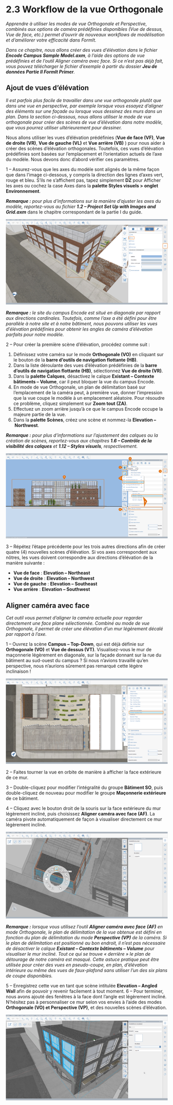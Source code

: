 # 2.3 Workflow de la vue Orthogonale

_Apprendre à utiliser les modes de vue Orthogonale et Perspective, combinés aux options de caméra prédéfinies disponibles \(Vue de dessus, Vue de face, etc.\) permet d’ouvrir de nouveaux workflows de modélisation et d’améliorer votre efficacité dans FormIt._

_Dans ce chapitre, nous allons créer des vues d’élévation dans le fichier_ _**Encode Campus Sample Model.axm**, à l’aide des options de vue prédéfinies et de l’outil Aligner caméra avec face. Si ce n’est pas déjà fait, vous pouvez télécharger le fichier d’exemple à partir du dossier_ _**Jeu de données Partie II FormIt Primer**._

## Ajout de vues d’élévation

_Il est parfois plus facile de travailler dans une vue orthogonale plutôt que dans une vue en perspective, par exemple lorsque vous essayez d’aligner des éléments sur une façade ou lorsque vous dessinez des murs dans un plan. Dans la section ci-dessous, nous allons utiliser le mode de vue orthogonale pour créer des scènes de vue d’élévation dans notre modèle, que vous pourrez utiliser ultérieurement pour dessiner._

Nous allons utiliser les vues d’élévation prédéfinies \(**Vue de face \(VF\)**, **Vue de droite \(VR\)**, **Vue de gauche \(VL)** et **Vue arrière \(VB\)** \) pour nous aider à créer des scènes d’élévation orthogonales. Toutefois, ces vues d’élévation prédéfinies sont basées sur l’emplacement et l’orientation actuels de l’axe du modèle. Nous devons donc d’abord vérifier ces paramètres.

1 – Assurez-vous que les axes du modèle sont alignés de la même façon que dans l’image ci-dessous, y compris la direction des lignes d’axes vert, rouge et bleu. S’ils ne s’affichent pas, tapez simplement **DZ** pour Afficher les axes ou cochez la case Axes dans la **palette Styles visuels > onglet Environnement**.

_**Remarque :**_ _pour plus d’informations sur la manière d’ajuster les axes du modèle, reportez-vous au fichier_ _**1.2 – Project Set Up with Images and Grid.axm**_ dans le chapitre correspondant de la partie I du guide.

![](../../.gitbook/assets/0%20%287%29.png)

_**Remarque :** le site du campus Encode est situé en diagonale par rapport aux directions cardinales. Toutefois, comme l’axe a été défini pour être parallèle à notre site et à notre bâtiment, nous pouvons utiliser les vues d’élévation prédéfinies pour obtenir les angles de caméra d’élévation parfaits pour notre modèle._

2 – Pour créer la première scène d’élévation, procédez comme suit :

1. Définissez votre caméra sur le mode **Orthogonale \(VO\)** en cliquant sur le bouton de la **barre d’outils de navigation flottante \(HB\)**.
2. Dans la liste déroulante des vues d’élévation prédéfinies de la **barre d’outils de navigation flottante \(HB\)**, sélectionnez **Vue de droite \(VR\)**.
3. Dans la **palette Calques**, désactivez le calque **Existant – Contexte bâtiments – Volume**, car il peut bloquer la vue du campus Encode.
4. En mode de vue Orthogonale, un plan de délimitation basé sur l’emplacement de la caméra peut, à première vue, donner l’impression que la vue coupe le modèle à un emplacement aléatoire. Pour résoudre ce problème, cliquez simplement sur **Zoom tout \(ZA\)**.
5. Effectuez un zoom arrière jusqu’à ce que le campus Encode occupe la majeure partie de la vue.
6. Dans la **palette Scènes**, créez une scène et nommez-la **Elevation – Northwest**.

_**Remarque :**_ _pour plus d’informations sur l’ajustement des calques ou la création de scènes, reportez-vous aux chapitres_ _**1.6 – Contrôle de la visibilité des calques**_ _et_ _**1.12 – Styles visuels**, respectivement._

![](../../.gitbook/assets/1%20%2810%29.png)

3 – Répétez l’étape précédente pour les trois autres directions afin de créer quatre \(4\) nouvelles scènes d’élévation. Si vos axes correspondent aux nôtres, les vues doivent correspondre aux directions d’élévation de la manière suivante :

* **Vue de face** : **Elevation – Northeast**
* **Vue de droite** : **Elevation – Northwest**
* **Vue de gauche** : **Elevation – Southeast**
* **Vue arrière** : **Elevation – Southwest**

## **Aligner caméra avec face**

_Cet outil vous permet d’aligner la caméra actuelle pour regarder directement une face plane sélectionnée. Combiné au mode de vue Orthogonale, il permet de créer une élévation d’un mur légèrement décalé par rapport à l’axe._

1 – Ouvrez la scène **Campus – Top-Down**, qui est déjà définie sur **Orthogonale \(VO\)** et **Vue de dessus \(VT\)**. Visualisez-vous le mur de maçonnerie légèrement en diagonale, sur la façade donnant sur la rue du bâtiment au sud-ouest du campus ? Si nous n’avions travaillé qu’en perspective, nous n’aurions sûrement pas remarqué cette légère inclinaison !

![](../../.gitbook/assets/2%20%288%29.png)

2 – Faites tourner la vue en orbite de manière à afficher la face extérieure de ce mur.

3 – Double-cliquez pour modifier l’intégralité du groupe **Bâtiment SO**, puis double-cliquez de nouveau pour modifier le groupe **Maçonnerie extérieure** de ce bâtiment.

4 – Cliquez avec le bouton droit de la souris sur la face extérieure du mur légèrement incliné, puis choisissez **Aligner caméra avec face \(AF\)**. La caméra pivote automatiquement de façon à visualiser directement ce mur légèrement incliné.

![](../../.gitbook/assets/3%20%289%29.png)

_**Remarque :**_ _lorsque vous utilisez l’outil_ _**Aligner caméra avec face**_ _**\(AF\)**_ _en mode Orthogonale, le plan de délimitation de la vue obtenue est défini en fonction du plan de délimitation du mode_ _**Perspective \(VP\)**_ _de la caméra. Si le plan de délimitation est positionné au bon endroit, il n’est pas nécessaire de désactiver le calque_ _**Existant – Contexte bâtiments – Volume**_ _pour visualiser le mur incliné. Tout ce qui se trouve « derrière » le plan de détourage de notre caméra est masqué. Cette astuce pratique peut être utilisée pour créer des vues en pseudo-coupe, en plan, d’élévation intérieure ou même des vues de faux-plafond sans utiliser l’un des six plans de coupe disponibles._

5 – Enregistrez cette vue en tant que scène intitulée **Elevation – Angled Wall** afin de pouvoir y revenir facilement à tout moment.  6 – Pour terminer, nous avons ajouté des fenêtres à la face dont l’angle est légèrement incliné. N’hésitez pas à personnaliser ce mur selon vos envies à l’aide des modes **Orthogonale \(VO\) et Perspective \(VP\)**, et des nouvelles scènes d’élévation.

![Groupe Bâtiment SO avec six \(6\) nouvelles fenêtres ajoutées le long de la face inclinée.](../../.gitbook/assets/4%20%2810%29.png)

